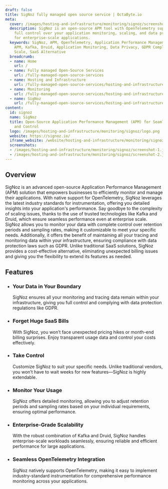 ```yaml
---
draft: false
title: SigNoz fully managed open source service | OctaByte.io
meta:
  cover: /images/hosting-and-infrastructure/monitoring/signoz/screenshot-1.jpg
  description: SigNoz is an open-source APM tool with OpenTelemetry support, offering
    full control over your application monitoring, scaling, and data privacy. Perfect
    for enterprise-scale applications.
  keywords: SigNoz, APM, OpenTelemetry, Application Performance Management, Open-Source
    APM, Kafka, Druid, Application Monitoring, Data Privacy, GDPR Compliance, Enterprise
    Scale, SaaS Alternative
  breadcrumb:
  - name: Home
    url: /
  - name: Fully managed Open-Source Services
    url: /fully-managed-open-source-services
  - name: Hosting and Infrastructure
    url: /fully-managed-open-source-services/hosting-and-infrastructure
  - name: Monitoring
    url: /fully-managed-open-source-services/hosting-and-infrastructure/monitoring
  - name: SigNoz
    url: /fully-managed-open-source-services/hosting-and-infrastructure/monitoring/signoz
content:
  id: signoz
  name: SigNoz
  title: Open-Source Application Performance Management (APM) for Seamless Monitoring
    and Control
  logo: /images/hosting-and-infrastructure/monitoring/signoz/logo.png
  website: https://signoz.io/
  iframe_website: /website/hosting-and-infrastructure/monitoring/signoz
  screenshots:
  - /images/hosting-and-infrastructure/monitoring/signoz/screenshot-1.jpg
  - /images/hosting-and-infrastructure/monitoring/signoz/screenshot-2.jpg
---
```


## Overview

SigNoz is an advanced open-source Application Performance Management (APM) solution that empowers businesses to efficiently monitor and manage their applications. With native support for OpenTelemetry, SigNoz leverages the latest industry standards for instrumentation, offering you detailed insights into your application's performance. Say goodbye to the complexity of scaling issues, thanks to the use of trusted technologies like Kafka and Druid, which ensure seamless performance even at enterprise scale. SigNoz allows you to monitor your data with complete control over retention periods and sampling rates, making it customizable to meet your specific needs. Additionally, it offers the benefit of maintaining all your tracing and monitoring data within your infrastructure, ensuring compliance with data protection laws such as GDPR. Unlike traditional SaaS solutions, SigNoz provides a cost-effective alternative, eliminating unexpected billing issues and giving you the flexibility to extend its features as needed.

## Features

- ### Your Data in Your Boundary

  SigNoz ensures all your monitoring and tracing data remain within your infrastructure, giving you full control and complying with data protection regulations like GDPR.

- ### Forget Huge SaaS Bills

  With SigNoz, you won’t face unexpected pricing hikes or month-end billing surprises. Enjoy transparent usage data and control your costs effectively.

- ### Take Control

  Customize SigNoz to suit your specific needs. Unlike traditional vendors, you won’t have to wait weeks for new features—SigNoz is highly extendable.

- ### Monitor Your Usage

  SigNoz offers detailed monitoring, allowing you to adjust retention periods and sampling rates based on your individual requirements, ensuring optimal performance.

- ### Enterprise-Grade Scalability

  With the robust combination of Kafka and Druid, SigNoz handles enterprise-scale workloads seamlessly, ensuring reliable and efficient performance for large applications.

- ### Seamless OpenTelemetry Integration

  SigNoz natively supports OpenTelemetry, making it easy to implement industry-standard instrumentation for comprehensive performance monitoring across your applications.
